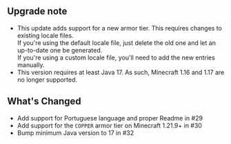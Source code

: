 ## Upgrade note

- This update adds support for a new armor tier. This requires changes to existing locale files.<br>
  If you're using the default locale file, just delete the old one and let an up-to-date one be generated.<br>
  If you're using a custom locale file, you'll need to add the new entries manually.
- This version requires at least Java 17. As such, Minecraft 1.16 and 1.17 are no longer supported.

## What's Changed

- Add support for Portuguese language and proper Readme in #29
- Add support for the `COPPER` armor tier on Minecraft 1.21.9+ in #30
- Bump minimum Java version to 17 in #32
